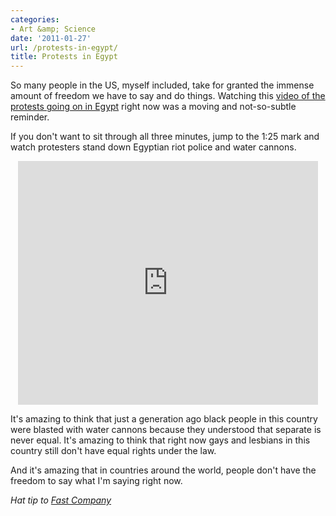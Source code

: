 ```yaml
---
categories:
- Art &amp; Science
date: '2011-01-27'
url: /protests-in-egypt/
title: Protests in Egypt
---
```


So many people in the US, myself included, take for granted the immense amount of freedom we have to say and do things. Watching this <a href="https://www.youtube.com/watch?v=kWr6MypZ-JU">video of the protests going on in Egypt</a> right now was a moving and not-so-subtle reminder.

If you don't want to sit through all three minutes, jump to the 1:25 mark and watch protesters stand down Egyptian riot police and water cannons.

<p align="center"><iframe title="YouTube video player" class="youtube-player" type="text/html" width="480" height="390" src="https://www.youtube.com/embed/kWr6MypZ-JU?rel=0" frameborder="0" allowFullScreen></iframe></p>

It's amazing to think that just a generation ago black people in this country were blasted with water cannons because they understood that separate is never equal. It's amazing to think that right now gays and lesbians in this country still don't have equal rights under the law.

And it's amazing that in countries around the world, people don't have the freedom to say what I'm saying right now.

<em>Hat tip to <a href="http://www.fastcompany.com/1720692/egypt-protests-mubarak-twitter-youtube-facebook-twitpic">Fast Company</a></em>